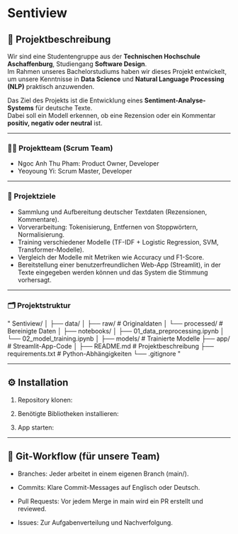 # Sentiview

## 📖 Projektbeschreibung
Wir sind eine Studentengruppe aus der **Technischen Hochschule Aschaffenburg**, Studiengang **Software Design**.  
Im Rahmen unseres Bachelorstudiums haben wir dieses Projekt entwickelt, um unsere Kenntnisse in **Data Science** und **Natural Language Processing (NLP)** praktisch anzuwenden.  

Das Ziel des Projekts ist die Entwicklung eines **Sentiment-Analyse-Systems** für deutsche Texte.  
Dabei soll ein Modell erkennen, ob eine Rezension oder ein Kommentar **positiv, negativ oder neutral** ist.  

---

### 👩‍💻 Projektteam (Scrum Team)
- Ngoc Anh Thu Pham: Product Owner, Developer
- Yeoyoung Yi: Scrum Master, Developer

---

### 🎯 Projektziele
- Sammlung und Aufbereitung deutscher Textdaten (Rezensionen, Kommentare).  
- Vorverarbeitung: Tokenisierung, Entfernen von Stoppwörtern, Normalisierung.  
- Training verschiedener Modelle (TF-IDF + Logistic Regression, SVM, Transformer-Modelle).  
- Vergleich der Modelle mit Metriken wie Accuracy und F1-Score.  
- Bereitstellung einer benutzerfreundlichen Web-App (Streamlit), in der Texte eingegeben werden können und das System die Stimmung vorhersagt.  

---

### 🗂️ Projektstruktur
"
Sentiview/
│
├── data/
│ ├── raw/ # Originaldaten
│ └── processed/ # Bereinigte Daten
│
├── notebooks/
│ ├── 01_data_preprocessing.ipynb
│ └── 02_model_training.ipynb
│
├── models/ # Trainierte Modelle
├── app/ # Streamlit-App-Code
│
├── README.md # Projektbeschreibung
├── requirements.txt # Python-Abhängigkeiten
└── .gitignore
"

---

## ⚙️ Installation
1. Repository klonen:

2. Benötigte Bibliotheken installieren:

3. App starten:

---

## 📌 Git-Workflow (für unsere Team)

- Branches: Jeder arbeitet in einem eigenen Branch (main/<New Branch>).

- Commits: Klare Commit-Messages auf Englisch oder Deutsch.

- Pull Requests: Vor jedem Merge in main wird ein PR erstellt und reviewed.

- Issues: Zur Aufgabenverteilung und Nachverfolgung.